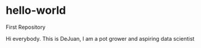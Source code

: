 # hello-world
First Repository

Hi everybody. This is DeJuan, I am a pot grower and aspiring data scientist


